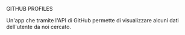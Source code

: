 GITHUB PROFILES

Un'app che tramite l'API di GitHub permette di visualizzare alcuni dati dell'utente da noi cercato.